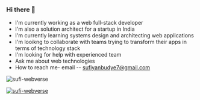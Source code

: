 ### Hi there 👋

<!--
**sufi-webverse/sufi-webverse** is a ✨ _special_ ✨ repository because its `README.md` (this file) appears on your GitHub profile.

Here are some ideas to get you started:

- 🔭 I’m currently working on ...
- 🌱 I’m currently learning ...
- 👯 I’m looking to collaborate on ...
- 🤔 I’m looking for help with ...
- 💬 Ask me about ...
- 📫 How to reach me: ...
- 😄 Pronouns: ...
- ⚡ Fun fact: ...
-->

- I'm currently working as a web full-stack developer
- I'm also a solution architect for a startup in India
- I'm currently learning systems design and architecting web applications
- I'm looikng to collaborate with teams trying to transform their apps in terms of technology stack
- I'm looking for help with experienced team
- Ask me about web technologies
- How to reach me- email -- sufiyanbudye7@gmail.com


<p align="left"> <img src="https://komarev.com/ghpvc/?username=sufi-webverse&label=Profile views&color=0e75b6&style=flat" alt="sufi-webverse" /> </p>

<p align="left"> <a href="https://github.com/sufi-webverse/github-profile-trophy"><img src="https://github-profile-trophy.vercel.app/?username=sufi-webverse&row=1&column=6" alt="sufi-webverse" /></a> </p>
